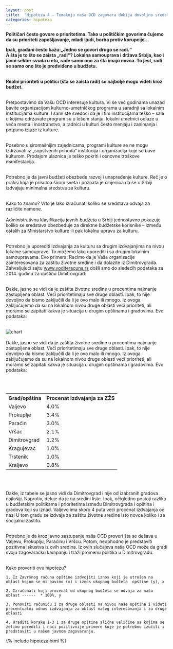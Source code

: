 ```yaml
---
layout: post
title:  "Hipoteza 4 – Temakoju naša OCD zagovara dobija dovoljno sredstava"
categories: hipoteza
---
```


<div class="justify">
<b>Političari često govore o prioritetima. Tako u političkim govorima čujemo da su prioriteti zapošljavanje, mladi ljudi, borba protiv korupcije... </b>

<b>Ipak, građani često kažu:„Jedno se govori drugo se radi.“<br/>
A šta je to što se zaista „radi“? Lokalna samouprava i država Srbija, kao i javni sektor svuda u etu,  rade samo ono za šta imaju novca. To jest, radi se samo ono što je predviđeno u budžetu.<br/><br/>

Realni prioriteti u politici (šta se zaista radi) se najbolje mogu videti kroz budžet.</b><br/><br/>


Pretpostavimo da Vašu OCD interesuje kultura. Vi se već godinama unazad bavite organizacijom kulturno-umetničkog programa u saradnji sa lokalnim institucijama kulture. I sami ste svedoci da je i tim institucijama teško – sale u kojima održavate program su u lošem stanju, lokalni umetnici odlaze u veća mesta i inostranstvo, a radnici u kulturi često menjaju i zanimanja i potpuno izlaze iz kulture. <br/><br/>

Posebno u siromašnijim zajednicama, programi kulture se ne mogu izdržavati iz „sopstvenih prihoda“ institucija i organizacija koje se bave kulturom. Prodajom ulaznica je teško pokriti i osnovne troškove manifestacija.<br/><br/>

Potrebno je da javni budžeti obezbede razvoj i unapređenje kulture. Reč je o praksi koja je prisutna širom sveta i poznata je činjenica da se u Srbiji izdvajaju minimalna sredstva za kulturu.<br/><br/>

Kako to znamo? Vrlo je lako izračunati koliko se sredstava odvaja za različite namene. <br/><br/>Administrativna klasifikacija javnih budžeta u Srbiji jednostavno pokazuje koliko se sredstava obezbeđuje za direktne budžetske korisnike – između ostalih za Ministarstvo kulture ili pak lokalnu upravu za kulturu.<br/><br/>

Potrebno je uporediti izdvajanja za kulturu sa drugim izdvajanjima na nivou lokalne samouprave. To možemo lako uporediti i sa drugim lokalnim samoupravama. Evo primera:
Recimo da je Vaša organizacije zainteresovana za zaštitu životne sredine i da dolazite iz Dimitrovgrada. Zahvaljujući sajtu www.voditeracuna.rs došli smo do sledećih podataka za 2014. godinu za opštinu Dimitrovgrad:<br/><br/>


Dakle, jasno se vidi da je zaštita životne sredine u procentima najmanje zastupljena oblast. Veći prioritetimaju sve druge oblasti. Ipak, to nije dovoljno da bismo zaključili da li je ovo malo ili mnogo. Iz ovoga zaključujemo da su na lokalnom nivou druge oblasti veći prioriteti, ali moramo se zapitati kakva je situacija u drugim opštinama i gradovima. Evo podataka:<br/><br/>

<img src="{{ site.baseurl }}/img/hipoteza4.png"  alt="chart" />
<br/><br/>
Dakle, jasno se vidi da je zaštita životne sredine u procentima najmanje zastupljena oblast. Veći prioritetimaju sve druge oblasti. Ipak, to nije dovoljno da bismo zaključili da li je ovo malo ili mnogo. Iz ovoga zaključujemo da su na lokalnom nivou druge oblasti veći prioriteti, ali moramo se zapitati kakva je situacija u drugim opštinama i gradovima. Evo podataka:

<br/><br/>
<table>
	<tr>
		<th>Grad/opština</th>
		<th>Procenat izdvajanja za ZŽS</th>
	</tr>
	<tr>
		<td>Valjevo</td>
		<td>4.0%</td>
	</tr>
	<tr>
		<td>Prokuplje</td>
		<td>3.4%</td>
	</tr>
	<tr>
		<td>Paraćin</td>
		<td>3.0%</td>
	</tr>
	<tr>
		<td>Vršac</td>
		<td>2.1%</td>
	</tr>
	<tr>
		<td>Dimitrovgrad</td>
		<td>1.2%</td>
	</tr>
	<tr>
		<td>Kragujevac</td>
		<td>1.0%</td>
	</tr>
	<tr>
		<td>Trstenik</td>
		<td>1.0%</td>
	</tr>
	<tr>
		<td>Kraljevo</td>
		<td>0.8%</td>
	</tr>
</table>
<br/><br/>

Dakle, iz tabele se jasno vidi da Dimitrovgrad i nije od izabranih gradova najlošiji. Naprotiv, deluje da je na sredini liste. Ipak, očigledno postoji razlika u budžetskim politikama i prioritetima između Dimitrovgrada i opština i gradova koji su iznad. Valjevo ima skoro 4 puta veći procenat izdvajanja od nas! U tom gradu se izdvaja za zaštitu životne sredine isto novca koliko i za socijalnu zaštitu. <br/><br/>

Potrebno je da kroz javno zastupanje naša OCD proveri šta se dešava u Valjevu, Prokuplju, Paraćinu i Vršcu. Potom, neophodno je predstaviti pozitivna iskustva iz ovih sredina. Iz ovih slučajeva naša OCD može da gradi svoju zagovaračku kampanju i traži promenu politika u Dimitrovgradu.<br/><br/> </div>


Kako proveriti ovu hipotezu?


	1. Iz Završnog računa opštine izdvojiti iznos koji je utrošen na oblast kojom se mi bavimo (x) i iznos ukupnog budžeta  opštine (y), x

	2. Izračunati koji procenat od ukupnog budžeta se odvaja za našu oblast ------  * 100%, y

	3. Ponoviti računicu i za druge oblasti na nivou naše opštine i videti procentualni odnos izdvajanja za oblast našeg interesovanja i za druge oblasti
	
	4. Uraditi korake 1-3 i za druge opštine slične veličine sa kojima se želimo porediti i naći pozitivnije primere koje je potrebno izučiti i predstaviti u našem javnom zagovaranju. 





{% include hipoteza.html %}